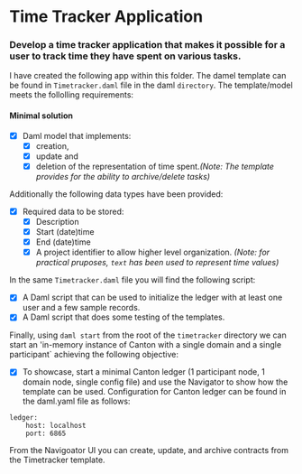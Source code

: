 # Time Tracker Application

### Develop a time tracker application that makes it possible for a user to track time they have spent on various tasks.
 I have created the following app within this folder. The damel template can be found in `Timetracker.daml` file in the daml `directory`. 
 The template/model meets the follolling requirements:
#### Minimal solution
- [x] Daml model that implements:
    - [x] creation,
    - [x] update and
    - [x] deletion of the representation of time spent.*(Note: The template provides for the ability to archive/delete tasks)*

Additionally the following data types have been provided:
- [x] Required data to be stored:
    - [x] Description
    - [x] Start (date)time
    - [x] End (date)time
    - [x] A project identifier to allow higher level organization.
    *(Note: for practical pruposes, `text` has been used to represent time values)*

In the same `Timetracker.daml` file you will find the following script:
- [x] A Daml script that can be used to initialize the ledger with at least one user and a few sample records.
- [x] A Daml script that does some testing of the templates.

Finally, using `daml start` from the root of the `timetracker` directory we can start an 'in-memory instance of Canton with a single domain and a single participant` achieving the following objective:
- [x] To showcase, start a minimal Canton ledger (1 participant node, 1 domain node, single config file) and use the Navigator to show how the template can be used.
Configuration for Canton ledger can be found in the daml.yaml file as follows:
```
ledger:
    host: localhost
    port: 6865
```

From the Navigoator UI you can create, update, and archive contracts from the Timetracker template. 





   

           
         
      








